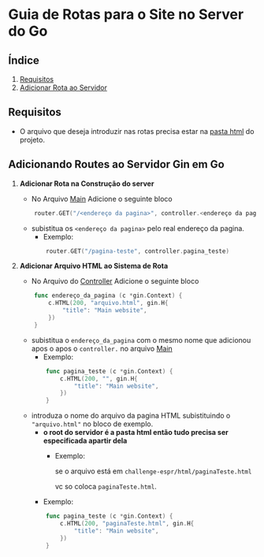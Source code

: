 # Guia de Rotas para o Site no Server do Go

## Índice
1. [Requisitos](#requisitos)
2. [Adicionar Rota ao Servidor](#adicionando-routes-ao-servidor-gin-em-go)

## Requisitos
- O arquivo que deseja introduzir nas rotas precisa estar na [pasta html](/html) do projeto.

## Adicionando Routes ao Servidor Gin em Go

1. **Adicionar Rota na Construção do server**
    - No Arquivo [Main](/server.go#L21) Adicione o seguinte bloco
    ```go
        router.GET("/<endereço da pagina>", controller.<endereço da pagina>)
    ```
    - subistitua os `<endereço da pagina>` pelo real endereço da pagina.
        - Exemplo:
        ```go
            router.GET("/pagina-teste", controller.pagina_teste)
        ```

2. **Adicionar Arquivo HTML ao Sistema de Rota**
    - No Arquivo do [Controller](/controller/controller.go) Adicione o seguinte bloco
    ```go
        func endereço_da_pagina (c *gin.Context) {
            c.HTML(200, "arquivo.html", gin.H{
                "title": "Main website",
            })
        }
    ```
    - subistitua o `endereço_da_pagina` com o mesmo nome que adicionou apos o apos o `controller.` no arquivo [Main](/server.go#L21)
        - Exemplo:
        ```go
            func pagina_teste (c *gin.Context) {
                c.HTML(200, "", gin.H{
                    "title": "Main website",
                })
            }
        ```
    - introduza o nome do arquivo da pagina HTML subistituindo o `"arquivo.html"` no bloco de exemplo.
        - **o root do servidor é a pasta html então tudo precisa ser especificada apartir dela**
            - Exemplo:
            
                se o arquivo está em `challenge-espr/html/paginaTeste.html`
                
                vc so coloca `paginaTeste.html`.
        - Exemplo: 
        ```go
            func pagina_teste (c *gin.Context) {
                c.HTML(200, "paginaTeste.html", gin.H{
                    "title": "Main website",
                })
            }
        ```
    

